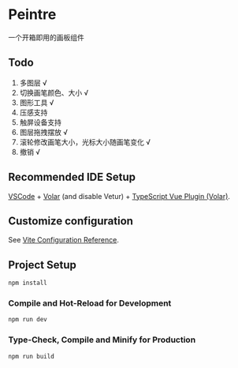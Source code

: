 # Peintre

一个开箱即用的画板组件

## Todo
1. 多图层 √
2. 切换画笔颜色、大小 √
3. 图形工具 √
4. 压感支持
5. 触屏设备支持
6. 图层拖拽摆放 √
7. 滚轮修改画笔大小，光标大小随画笔变化 √
8. 撤销 √

## Recommended IDE Setup

[VSCode](https://code.visualstudio.com/) + [Volar](https://marketplace.visualstudio.com/items?itemName=johnsoncodehk.volar) (and disable Vetur) + [TypeScript Vue Plugin (Volar)](https://marketplace.visualstudio.com/items?itemName=johnsoncodehk.vscode-typescript-vue-plugin).

## Customize configuration

See [Vite Configuration Reference](https://vitejs.dev/config/).

## Project Setup

```sh
npm install
```

### Compile and Hot-Reload for Development

```sh
npm run dev 
```

### Type-Check, Compile and Minify for Production

```sh
npm run build
```
